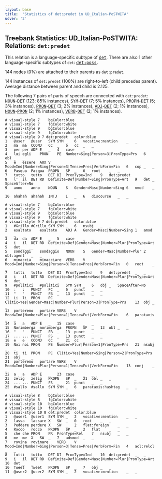 ```yaml
---
layout: base
title:  'Statistics of det:predet in UD_Italian-PoSTWITA'
udver: '2'
---
```


## Treebank Statistics: UD_Italian-PoSTWITA: Relations: `det:predet`

This relation is a language-specific subtype of <tt><a href="it_postwita-dep-det.html">det</a></tt>.
There are also 1 other language-specific subtypes of `det`: <tt><a href="it_postwita-dep-det-poss.html">det:poss</a></tt>.

144 nodes (0%) are attached to their parents as `det:predet`.

144 instances of `det:predet` (100%) are right-to-left (child precedes parent).
Average distance between parent and child is 2.125.

The following 7 pairs of parts of speech are connected with `det:predet`: <tt><a href="it_postwita-pos-NOUN.html">NOUN</a></tt>-<tt><a href="it_postwita-pos-DET.html">DET</a></tt> (123; 85% instances), <tt><a href="it_postwita-pos-SYM.html">SYM</a></tt>-<tt><a href="it_postwita-pos-DET.html">DET</a></tt> (7; 5% instances), <tt><a href="it_postwita-pos-PROPN.html">PROPN</a></tt>-<tt><a href="it_postwita-pos-DET.html">DET</a></tt> (5; 3% instances), <tt><a href="it_postwita-pos-PRON.html">PRON</a></tt>-<tt><a href="it_postwita-pos-DET.html">DET</a></tt> (3; 2% instances), <tt><a href="it_postwita-pos-ADJ.html">ADJ</a></tt>-<tt><a href="it_postwita-pos-DET.html">DET</a></tt> (2; 1% instances), <tt><a href="it_postwita-pos-NOUN.html">NOUN</a></tt>-<tt><a href="it_postwita-pos-PRON.html">PRON</a></tt> (2; 1% instances), <tt><a href="it_postwita-pos-VERB.html">VERB</a></tt>-<tt><a href="it_postwita-pos-DET.html">DET</a></tt> (2; 1% instances).


~~~ conllu
# visual-style 7	bgColor:blue
# visual-style 7	fgColor:white
# visual-style 9	bgColor:blue
# visual-style 9	fgColor:white
# visual-style 9 7 det:predet	color:blue
1	@user	@user	SYM	SYM	_	6	vocative:mention	_	_
2	ma	ma	CCONJ	CC	_	6	cc	_	_
3	per	per	ADP	E	_	4	case	_	_
4	lui	egli	PRON	PE	Number=Sing|Person=3|PronType=Prs	6	obl	_	_
5	è	essere	AUX	V	Mood=Ind|Number=Sing|Person=3|Tense=Pres|VerbForm=Fin	6	cop	_	_
6	Pasqua	Pasqua	PROPN	SP	_	0	root	_	_
7	tutto	tutto	DET	DI	PronType=Ind	9	det:predet	_	_
8	l'	il	DET	RD	Definite=Def|Number=Sing|PronType=Art	9	det	_	SpaceAfter=No
9	anno	anno	NOUN	S	Gender=Masc|Number=Sing	6	nmod	_	_
10	ahahah	ahahah	INTJ	I	_	6	discourse	_	_

~~~


~~~ conllu
# visual-style 7	bgColor:blue
# visual-style 7	fgColor:white
# visual-style 9	bgColor:blue
# visual-style 9	fgColor:white
# visual-style 9 7 det:predet	color:blue
1	#Grillo	#Grillo	SYM	SYM	_	6	nsubj	_	_
2	esaltato	esaltato	ADJ	A	Gender=Masc|Number=Sing	1	amod	_	_
3	da	da	ADP	E	_	5	case	_	_
4	i	il	DET	RD	Definite=Def|Gender=Masc|Number=Plur|PronType=Art	5	det	_	_
5	sondaggi	sondaggio	NOUN	S	Gender=Masc|Number=Plur	2	obl:agent	_	_
6	minaccia	minacciare	VERB	V	Mood=Ind|Number=Sing|Person=3|Tense=Pres|VerbForm=Fin	0	root	_	_
7	tutti	tutto	DET	DI	PronType=Ind	9	det:predet	_	_
8	i	il	DET	RD	Definite=Def|Gender=Masc|Number=Plur|PronType=Art	9	det	_	_
9	#politici	#politici	SYM	SYM	_	6	obj	_	SpaceAfter=No
10	:	:	PUNCT	FC	_	6	punct	_	_
11	"	"	PUNCT	FB	_	13	punct	_	_
12	Li	li	PRON	PC	Clitic=Yes|Gender=Masc|Number=Plur|Person=3|PronType=Prs	13	obj	_	_
13	porteremo	portare	VERB	V	Mood=Ind|Number=Plur|Person=1|Tense=Fut|VerbForm=Fin	6	parataxis	_	_
14	a	a	ADP	E	_	15	case	_	_
15	Norimberga	norimberga	PROPN	SP	_	13	obl	_	_
16	"	"	PUNCT	FB	_	13	punct	_	_
17	...	...	PUNCT	FS	_	13	punct	_	_
18	e	e	CCONJ	CC	_	21	cc	_	_
19	Noi	noi	PRON	PE	Number=Plur|Person=1|PronType=Prs	21	nsubj	_	_
20	ti	ti	PRON	PC	Clitic=Yes|Number=Sing|Person=2|PronType=Prs	21	obj	_	_
21	porteremo	portare	VERB	V	Mood=Ind|Number=Plur|Person=1|Tense=Fut|VerbForm=Fin	13	conj	_	_
22	a	a	ADP	E	_	23	case	_	_
23	zelig	zelig	PROPN	SP	_	21	obl	_	_
24	...	...	PUNCT	FS	_	21	punct	_	_
25	#sallo	#sallo	SYM	SYM	_	6	parataxis:hashtag	_	_

~~~


~~~ conllu
# visual-style 8	bgColor:blue
# visual-style 8	fgColor:white
# visual-style 10	bgColor:blue
# visual-style 10	fgColor:white
# visual-style 10 8 det:predet	color:blue
1	@user1	@user1	SYM	SYM	_	2	vocative:mention	_	_
2	lassa	lassare	X	SW	_	0	root	_	_
3	Peddere	perdere	X	SW	_	2	flat:foreign	_	_
4	Rocco	rocco	PROPN	SP	_	2	flat	_	_
5	che	che	PRON	PR	PronType=Rel	7	nsubj	_	_
6	me	me	X	SW	_	7	advmod	_	_
7	rovina	rovinare	VERB	V	Mood=Ind|Number=Sing|Person=3|Tense=Pres|VerbForm=Fin	4	acl:relcl	_	_
8	tutti	tutto	DET	DI	PronType=Ind	10	det:predet	_	_
9	i	il	DET	RD	Definite=Def|Gender=Masc|Number=Plur|PronType=Art	10	det	_	_
10	Tweet	Tweet	PROPN	SP	_	7	obj	_	_
11	@user2	@user2	SYM	SYM	_	2	vocative:mention	_	_

~~~


